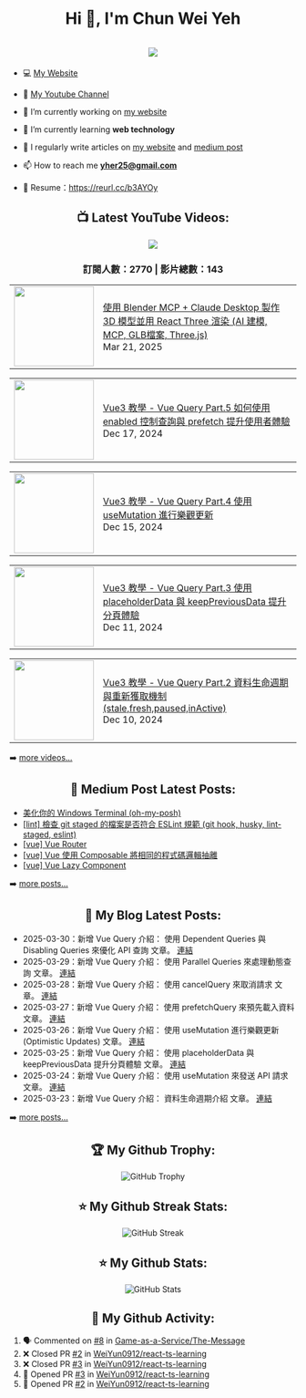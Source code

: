 <h1 align="center">Hi 👋, I'm Chun Wei Yeh<br><br> <img src="https://komarev.com/ghpvc/?username=weiyun0912&style=for-the-badge"></h1>

- 💻 [My Website](https://wei-docusaurus-vercel.vercel.app)

- 🎥 [My Youtube Channel](https://www.youtube.com/channel/UCy1Q33r6POsxGTtZcOF--Fw)

- 🔭 I’m currently working on [my website](https://wei-docusaurus-vercel.vercel.app)

- 🌱 I’m currently learning **web technology**

- 📝 I regularly write articles on [my website](https://wei-docusaurus-vercel.vercel.app/docs/intro) and [medium post](https://medium.com/@weiyun0912)

- 📫 How to reach me **yher25@gmail.com**

- 📓 Resume：https://reurl.cc/b3AYOy

<h2 align="center">📺 Latest YouTube Videos:</h2>

<div align="center">

[<img src="https://img.shields.io/badge/-Subscribe-red?style=for-the-badge&logo=youtube&logoColor=white"/>](https://www.youtube.com/channel/UCy1Q33r6POsxGTtZcOF--Fw?sub_confirmation=1)

</div>

<!-- UPDATE_YOUTUBE:START -->
<div align="center"><h3>訂閱人數：2770 | 影片總數：143</h3></div>
<!-- UPDATE_YOUTUBE:END -->
<!-- YOUTUBE:START --><table><tr><td><a href="https://www.youtube.com/watch?v=IC8OX9tjbsU"><img width="140px" src="https://i.ytimg.com/vi/IC8OX9tjbsU/mqdefault.jpg"></a></td>
<td><a href="https://www.youtube.com/watch?v=IC8OX9tjbsU">使用 Blender MCP + Claude Desktop 製作 3D 模型並用 React Three 渲染 &lpar;AI 建模, MCP, GLB檔案, Three.js&rpar;</a><br/>Mar 21, 2025</td></tr></table>
<table><tr><td><a href="https://www.youtube.com/watch?v=8TpZAL-E6gs"><img width="140px" src="https://i.ytimg.com/vi/8TpZAL-E6gs/mqdefault.jpg"></a></td>
<td><a href="https://www.youtube.com/watch?v=8TpZAL-E6gs">Vue3 教學 - Vue Query Part.5 如何使用 enabled 控制查詢與 prefetch 提升使用者體驗</a><br/>Dec 17, 2024</td></tr></table>
<table><tr><td><a href="https://www.youtube.com/watch?v=I-qGvLln-pg"><img width="140px" src="https://i.ytimg.com/vi/I-qGvLln-pg/mqdefault.jpg"></a></td>
<td><a href="https://www.youtube.com/watch?v=I-qGvLln-pg">Vue3 教學 - Vue Query Part.4 使用 useMutation 進行樂觀更新</a><br/>Dec 15, 2024</td></tr></table>
<table><tr><td><a href="https://www.youtube.com/watch?v=skJWxXDljS0"><img width="140px" src="https://i.ytimg.com/vi/skJWxXDljS0/mqdefault.jpg"></a></td>
<td><a href="https://www.youtube.com/watch?v=skJWxXDljS0">Vue3 教學 - Vue Query Part.3 使用 placeholderData 與 keepPreviousData 提升分頁體驗</a><br/>Dec 11, 2024</td></tr></table>
<table><tr><td><a href="https://www.youtube.com/watch?v=pxHSArLEvgs"><img width="140px" src="https://i.ytimg.com/vi/pxHSArLEvgs/mqdefault.jpg"></a></td>
<td><a href="https://www.youtube.com/watch?v=pxHSArLEvgs">Vue3 教學 - Vue Query Part.2 資料生命週期與重新獲取機制 &lpar;stale,fresh,paused,inActive&rpar;</a><br/>Dec 10, 2024</td></tr></table>
<!-- YOUTUBE:END -->

➡️ [more videos...](https://youtube.com/123123960)

<h2 align="center">📕 Medium Post Latest Posts:</h2>

<!-- BLOG-POST-LIST:START -->
- [美化你的 Windows Terminal &lpar;oh-my-posh&rpar;](https://medium.com/@weiyun0912/%E7%BE%8E%E5%8C%96%E4%BD%A0%E7%9A%84-windows-terminal-oh-my-posh-7f150d1497dc?source=rss-d8aa3754f97a------2)
- [[lint] 檢查 git staged 的檔案是否符合 ESLint 規範 &lpar;git hook, husky, lint-staged, eslint&rpar;](https://medium.com/@weiyun0912/lint-%E6%AA%A2%E6%9F%A5-git-staged-%E7%9A%84%E6%AA%94%E6%A1%88%E6%98%AF%E5%90%A6%E7%AC%A6%E5%90%88-eslint-%E8%A6%8F%E7%AF%84-git-hook-husky-lint-staged-eslint-266d59e4b2b3?source=rss-d8aa3754f97a------2)
- [[vue] Vue Router](https://medium.com/@weiyun0912/vue-vue-router-ced5cf217f67?source=rss-d8aa3754f97a------2)
- [[vue] Vue 使用 Composable 將相同的程式碼邏輯抽離](https://medium.com/@weiyun0912/vue-vue-%E4%BD%BF%E7%94%A8-composable-%E5%B0%87%E7%9B%B8%E5%90%8C%E7%9A%84%E7%A8%8B%E5%BC%8F%E7%A2%BC%E9%82%8F%E8%BC%AF%E6%8A%BD%E9%9B%A2-d94ca3c550e6?source=rss-d8aa3754f97a------2)
- [[vue] Vue Lazy Component](https://medium.com/@weiyun0912/vue-vue-lazy-component-80d454adfbb9?source=rss-d8aa3754f97a------2)
<!-- BLOG-POST-LIST:END -->

➡️ [more posts...](https://medium.com/@weiyun0912)

<h2 align="center">📕 My Blog Latest Posts:</h2>

<!-- UPDATE_WEISITE:START -->
- 2025-03-30：新增 Vue Query 介紹： 使用 Dependent Queries 與 Disabling Queries 來優化 API 查詢 文章。 [連結](https://wei-docusaurus-vercel.vercel.app/docs/Vue/Vue-30/Vue-Query-Disable-Depend)
- 2025-03-29：新增 Vue Query 介紹： 使用 Parallel Queries 來處理動態查詢 文章。 [連結](https://wei-docusaurus-vercel.vercel.app/docs/Vue/Vue-30/Vue-Query-Parallel)
- 2025-03-28：新增 Vue Query 介紹： 使用 cancelQuery 來取消請求 文章。 [連結](https://wei-docusaurus-vercel.vercel.app/docs/Vue/Vue-30/Vue-Query-Cancel-Query)
- 2025-03-27：新增 Vue Query 介紹： 使用 prefetchQuery 來預先載入資料 文章。 [連結](https://wei-docusaurus-vercel.vercel.app/docs/Vue/Vue-30/Vue-Query-Prefetching)
- 2025-03-26：新增 Vue Query 介紹： 使用 useMutation 進行樂觀更新 (Optimistic Updates) 文章。 [連結](https://wei-docusaurus-vercel.vercel.app/docs/Vue/Vue-30/Vue-Query-Optimistic-Updates)
- 2025-03-25：新增 Vue Query 介紹： 使用 placeholderData 與 keepPreviousData 提升分頁體驗 文章。 [連結](https://wei-docusaurus-vercel.vercel.app/docs/Vue/Vue-30/Vue-Query-Page-UX)
- 2025-03-24：新增 Vue Query 介紹： 使用 useMutation 來發送 API 請求 文章。 [連結](https://wei-docusaurus-vercel.vercel.app/docs/Vue/Vue-30/Vue-Query-Use-Mutation)
- 2025-03-23：新增 Vue Query 介紹： 資料生命週期介紹 文章。 [連結](https://wei-docusaurus-vercel.vercel.app/docs/Vue/Vue-30/Vue-Query-Lifecycle)
<!-- UPDATE_WEISITE:END -->


➡️ [more posts...](https://wei-docusaurus-vercel.vercel.app/docs/intro)

<h2 align="center">🏆 My Github Trophy:</h2>
<p align="center">
  <img alt="GitHub Trophy" src="https://github-profile-trophy.vercel.app/?username=weiyun0912&theme=darkhub&title=MultiLanguage,Commits,Repositories,Stars,Followers,PullRequest&row=2&column=3&margin-w=10&margin-h=10" />
</p>

<h2 align="center">⭐️ My Github Streak Stats:</h2>
<p align="center">
  <img alt="GitHub Streak" src="https://github-readme-streak-stats.herokuapp.com/?user=WeiYun0912&theme=dark" />
</p>

<h2 align="center">⭐️ My Github Stats:</h2>
<p align="center">
<img  alt="GitHub Stats" src="https://github-readme-stats.vercel.app/api?username=weiyun0912&show_icons=true&theme=dracula&hide=issues&hide_border=true" />
</p>


<h2 align="center">👣 My Github Activity:</h2>

<!--START_SECTION:activity-->
1. 🗣 Commented on [#8](https://github.com/Game-as-a-Service/The-Message/pull/8#issuecomment-1730780345) in [Game-as-a-Service/The-Message](https://github.com/Game-as-a-Service/The-Message)
2. ❌ Closed PR [#2](https://github.com/WeiYun0912/react-ts-learning/pull/2) in [WeiYun0912/react-ts-learning](https://github.com/WeiYun0912/react-ts-learning)
3. ❌ Closed PR [#3](https://github.com/WeiYun0912/react-ts-learning/pull/3) in [WeiYun0912/react-ts-learning](https://github.com/WeiYun0912/react-ts-learning)
4. 💪 Opened PR [#3](https://github.com/WeiYun0912/react-ts-learning/pull/3) in [WeiYun0912/react-ts-learning](https://github.com/WeiYun0912/react-ts-learning)
5. 💪 Opened PR [#2](https://github.com/WeiYun0912/react-ts-learning/pull/2) in [WeiYun0912/react-ts-learning](https://github.com/WeiYun0912/react-ts-learning)
<!--END_SECTION:activity-->

